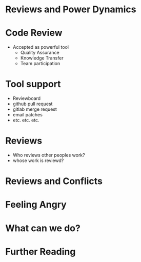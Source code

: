 # Reviews and Power Dynamics

# Code Review
* Accepted as powerful tool
  * Quality Assurance
  * Knowledge Transfer
  * Team participation

# Tool support
* Reviewboard
* github pull request
* gitlab merge request
* email patches
* etc. etc. etc.

# Reviews
* Who reviews other peoples work?
* whose work is reviewd?

# Reviews and Conflicts

# Feeling Angry

# What can we do?

# Further Reading
